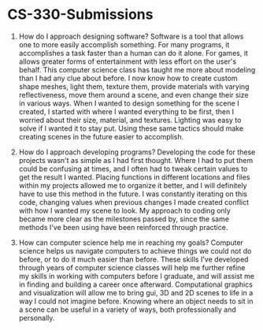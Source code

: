 # CS-330-Submissions

1. How do I approach designing software?
      Software is a tool that allows one to more easily accomplish something. For many programs, it accomplishes a task faster than a human can do it alone. For games, it allows greater forms of entertainment with less effort on the user's behalf. This computer science class has taught me more about modeling than I had any clue about before. I now know how to create custom shape meshes, light them, texture them, provide materials with varying reflectiveness, move them around a scene, and even change their size in various ways. When I wanted to design something for the scene I created, I started with where I wanted everything to be first, then I worried about their size, material, and textures. Lighting was easy to solve if I wanted it to stay put. Using these same tactics should make creating scenes in the future easier to accomplish.

2. How do I approach developing programs?
       Developing the code for these projects wasn't as simple as I had first thought. Where I had to put them could be confusing at times, and I often had to tweak certain values to get the result I wanted. Placing functions in different locations and files within my projects allowed me to organize it better, and I will definitely have to use this method in the future. I was constantly iterating on this code, changing values when previous changes I made created conflict with how I wanted my scene to look. My approach to coding only became more clear as the milestones passed by, since the same methods I've been using have been reinforced through practice.

3. How can computer science help me in reaching my goals?
       Computer science helps us navigate computers to achieve things we could not do before, or to do it much easier than before. These skills I've developed through years of computer science classes will help me further refine my skills in working with computers before I graduate, and will assist me in finding and building a career once afterward. Computational graphics and visualization will allow me to bring gui, 3D and 2D scenes to life in a way I could not imagine before. Knowing where an object needs to sit in a scene can be useful in a variety of ways, both professionally and personally.
